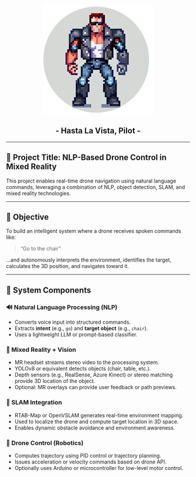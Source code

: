 <p align="center">
  <img src="public/images/logo.png" alt="Project Logo" width="300"/>
</p>

<h2 align="center">- Hasta La Vista, Pilot -</h2>

---

## 🧠 Project Title: NLP-Based Drone Control in Mixed Reality

This project enables real-time drone navigation using natural language commands, leveraging a combination of NLP, object detection, SLAM, and mixed reality technologies.

---

## 🎯 Objective

To build an intelligent system where a drone receives spoken commands like:

> “Go to the chair”

...and autonomously interprets the environment, identifies the target, calculates the 3D position, and navigates toward it.

---

## 🧩 System Components

### 🔊 Natural Language Processing (NLP)
- Converts voice input into structured commands.
- Extracts **intent** (e.g., `go`) and **target object** (e.g., `chair`).
- Uses a lightweight LLM or prompt-based classifier.
  
### 🎥 Mixed Reality + Vision
-   MR headset streams stereo video to the processing system.
-   YOLOv8 or equivalent detects objects (chair, table, etc.).
-   Depth sensors (e.g., RealSense, Azure Kinect) or stereo matching provide 3D location of the object.
-   Optional: MR overlays can provide user feedback or path previews.

### 📍 SLAM Integration
-   RTAB-Map or OpenVSLAM generates real-time environment mapping.
-   Used to localize the drone and compute target location in 3D space.
-   Enables dynamic obstacle avoidance and environment awareness.

### 🚁 Drone Control (Robotics)
-   Computes trajectory using PID control or trajectory planning.
-   Issues acceleration or velocity commands based on drone API.
-   Optionally uses Arduino or microcontroller for low-level motor control.
